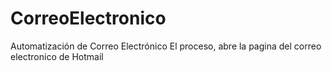 # CorreoElectronico
Automatización de Correo Electrónico 
El proceso, abre la pagina del correo electronico de Hotmail
